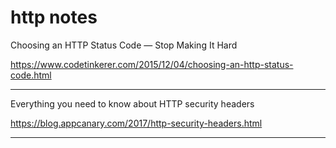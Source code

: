 # http notes

Choosing an HTTP Status Code — Stop Making It Hard

<https://www.codetinkerer.com/2015/12/04/choosing-an-http-status-code.html>

---

Everything you need to know about HTTP security headers

<https://blog.appcanary.com/2017/http-security-headers.html>

---
